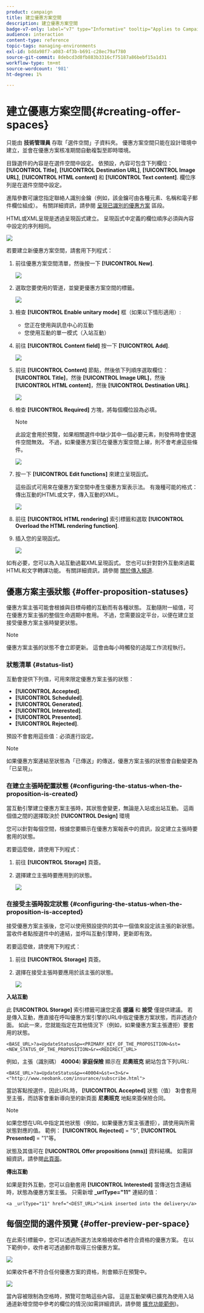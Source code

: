 ```yaml
---
product: campaign
title: 建立優惠方案空間
description: 建立優惠方案空間
badge-v7-only: label="v7" type="Informative" tooltip="Applies to Campaign Classic v7 only"
audience: interaction
content-type: reference
topic-tags: managing-environments
exl-id: bdda98f7-a083-4f3b-b691-c28ec79af780
source-git-commit: 8debcd3d8fb883b3316cf75187a86bebf15a1d31
workflow-type: tm+mt
source-wordcount: '981'
ht-degree: 1%

---
```


# 建立優惠方案空間{#creating-offer-spaces}



只能由 **技術管理員** 存取「選件空間」子資料夾。 優惠方案空間只能在設計環境中建立，並會在優惠方案核准期間自動複製至即時環境。

目錄選件的內容是在選件空間中設定。 依預設，內容可包含下列欄位： **[!UICONTROL Title]**, **[!UICONTROL Destination URL]**, **[!UICONTROL Image URL]**, **[!UICONTROL HTML content]** 和 **[!UICONTROL Text content]**. 欄位序列是在選件空間中設定。

進階參數可讓您指定聯絡人識別金鑰（例如，該金鑰可由各種元素、名稱和電子郵件欄位組成）。 有關詳細資訊，請參閱 [呈現已識別的優惠方案](../../interaction/using/integration-via-javascript--client-side-.md#presenting-an-identified-offer) 區段。

HTML或XML呈現是透過呈現函式建立。 呈現函式中定義的欄位順序必須與內容中設定的序列相同。

![](assets/offer_space_create_009.png)

若要建立新優惠方案空間，請套用下列程式：

1. 前往優惠方案空間清單，然後按一下 **[!UICONTROL New]**.

   ![](assets/offer_space_create_001.png)

1. 選取您要使用的管道，並變更優惠方案空間的標籤。

   ![](assets/offer_space_create_002.png)

1. 檢查 **[!UICONTROL Enable unitary mode]** 框（如果以下情形適用）:

   * 您正在使用與訊息中心的互動
   * 您使用互動的單一模式（入站互動）

1. 前往 **[!UICONTROL Content field]** 按一下 **[!UICONTROL Add]**.

   ![](assets/offer_space_create_003.png)

1. 前往 **[!UICONTROL Content]** 節點，然後依下列順序選取欄位： **[!UICONTROL Title]**，然後 **[!UICONTROL Image URL]**，然後 **[!UICONTROL HTML content]**，然後 **[!UICONTROL Destination URL]**.

   ![](assets/offer_space_create_004.png)

1. 檢查 **[!UICONTROL Required]** 方塊，將每個欄位設為必填。

   >[!NOTE]
   >
   >此設定會用於預覽，如果相關選件中缺少其中一個必要元素，則發佈時會使選件空間無效。 不過，如果優惠方案已在優惠方案空間上線，則不會考慮這些條件。

   ![](assets/offer_space_create_005.png)

1. 按一下 **[!UICONTROL Edit functions]** 來建立呈現函式。

   這些函式可用來在優惠方案空間中產生優惠方案表示法。 有幾種可能的格式：傳出互動的HTML或文字，傳入互動的XML。

   ![](assets/offer_space_create_006.png)

1. 前往 **[!UICONTROL HTML rendering]** 索引標籤和選取 **[!UICONTROL Overload the HTML rendering function]**.
1. 插入您的呈現函式。

   ![](assets/offer_space_create_007.png)

如有必要，您可以為入站互動過載XML呈現函式。 您也可以針對對外互動來過載HTML和文字轉譯功能。 有關詳細資訊，請參閱 [關於傳入頻道](../../interaction/using/about-inbound-channels.md).

## 優惠方案主張狀態 {#offer-proposition-statuses}

優惠方案主張可能會根據與目標母體的互動而有各種狀態。 互動隨附一組值，可在優惠方案主張的整個生命週期中套用。 不過，您需要設定平台，以便在建立並接受優惠方案主張時變更狀態。

>[!NOTE]
>
>優惠方案主張的狀態不會立即更新。 這會由每小時觸發的追蹤工作流程執行。

### 狀態清單 {#status-list}

互動會提供下列值，可用來限定優惠方案主張的狀態：

* **[!UICONTROL Accepted]**.
* **[!UICONTROL Scheduled]**.
* **[!UICONTROL Generated]**.
* **[!UICONTROL Interested]**.
* **[!UICONTROL Presented]**.
* **[!UICONTROL Rejected]**.

預設不會套用這些值：必須進行設定。

>[!NOTE]
>
>如果優惠方案連結至狀態為「已傳送」的傳送，優惠方案主張的狀態會自動變更為「已呈現」。

### 在建立主張時配置狀態 {#configuring-the-status-when-the-proposition-is-created}

當互動引擎建立優惠方案主張時，其狀態會變更，無論是入站或出站互動。 這兩個值之間的選擇取決於 **[!UICONTROL Design]** 環境

您可以針對每個空間，根據您要顯示在優惠方案報表中的資訊，設定建立主張時要套用的狀態。

若要這麼做，請使用下列程式：

1. 前往 **[!UICONTROL Storage]** 頁簽。
1. 選擇建立主張時要應用到的狀態。

   ![](assets/offer_update_status_001.png)

### 在接受主張時設定狀態 {#configuring-the-status-when-the-proposition-is-accepted}

接受優惠方案主張後，您可以使用預設提供的其中一個值來設定該主張的新狀態。 當收件者點按選件中的連結，並呼叫互動引擎時，更新即有效。

若要這麼做，請使用下列程式：

1. 前往 **[!UICONTROL Storage]** 頁簽。
1. 選擇在接受主張時要應用於該主張的狀態。

   ![](assets/offer_update_status_002.png)

**入站互動**

此 **[!UICONTROL Storage]** 索引標籤可讓您定義 **提議** 和 **接受** 僅提供建議。 若是傳入互動，應直接在呼叫優惠方案引擎的URL中指定優惠方案狀態，而非透過介面。 如此一來，您就能指定在其他情況下（例如，如果優惠方案主張遭拒）要套用的狀態。

```
<BASE_URL>?a=UpdateStatus&p=<PRIMARY_KEY_OF_THE_PROPOSITION>&st=<NEW_STATUS_OF_THE_PROPOSITION>&r=<REDIRECT_URL>
```

例如，主張（識別碼） **40004**) **家庭保險** 顯示在 **尼奧班克** 網站包含下列URL:

```
<BASE_URL>?a=UpdateStatus&p=<40004>&st=<3>&r=<"http://www.neobank.com/insurance/subscribe.html">
```

當訪客點按選件，因此URL時， **[!UICONTROL Accepted]** 狀態（值） **3**)會套用至主張，而訪客會重新導向至的新頁面 **尼奧班克** 地點來簽保險合同。

>[!NOTE]
>
>如果您想在URL中指定其他狀態（例如，如果優惠方案主張遭拒），請使用與所需狀態對應的值。 範例： **[!UICONTROL Rejected]** = &quot;5&quot;, **[!UICONTROL Presented]** = &quot;1&quot;等。
>
>狀態及其值可在 **[!UICONTROL Offer propositions (nms)]** 資料結構。 如需詳細資訊，請參閱[此頁面](../../configuration/using/data-schemas.md)。

**傳出互動**

如果是對外互動，您可以自動套用 **[!UICONTROL Interested]** 當傳送包含連結時，狀態為優惠方案主張。 只需新增 **_urlType=&quot;11&quot;** 連結的值：

```
<a _urlType="11" href="<DEST_URL>">Link inserted into the delivery</a>
```

## 每個空間的選件預覽 {#offer-preview-per-space}

在此索引標籤中，您可以透過所選方法來檢視收件者符合資格的優惠方案。 在以下範例中，收件者可透過郵件取得三份優惠方案。

![](assets/offer_space_overview_002.png)

如果收件者不符合任何優惠方案的資格，則會顯示在預覽中。

![](assets/offer_space_overview_001.png)

當內容被限制為空格時，預覽可忽略這些內容。 這是互動架構已擴充為使用入站通道新增空間中參考的欄位的情況(如需詳細資訊，請參閱 [擴充功能範例](../../interaction/using/extension-example.md))。
